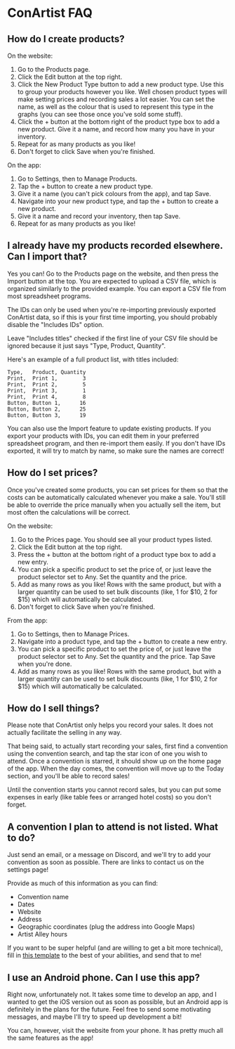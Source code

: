 # ConArtist FAQ

## How do I create products?

On the website:

1.  Go to the Products page.
2.  Click the Edit button at the top right.
3.  Click the New Product Type button to add a new product type. Use this to group your products
    however you like. Well chosen product types will make setting prices and recording sales a lot
    easier. You can set the name, as well as the colour that is used to represent this type in the
    graphs (you can see those once you've sold some stuff).
4.  Click the + button at the bottom right of the product type box to add a new product. Give it a
    name, and record how many you have in your inventory.
5.  Repeat for as many products as you like!
6.  Don't forget to click Save when you're finished.

On the app:

1.  Go to Settings, then to Manage Products.
2.  Tap the + button to create a new product type.
3.  Give it a name (you can't pick colours from the app), and tap Save.
4.  Navigate into your new product type, and tap the + button to create a new product.
5.  Give it a name and record your inventory, then tap Save.
6.  Repeat for as many products as you like!

## I already have my products recorded elsewhere. Can I import that?

Yes you can! Go to the Products page on the website, and then press the Import button at
the top. You are expected to upload a CSV file, which is organized similarly to the provided
example. You can export a CSV file from most spreadsheet programs.

The IDs can only be used when you're re-importing previously exported ConArtist data, so if this is
your first time importing, you should probably disable the "Includes IDs" option.

Leave "Includes titles" checked if the first line of your CSV file should be ignored because it just
says "Type, Product, Quantity".

Here's an example of a full product list, with titles included:

```
Type,   Product, Quantity
Print,  Print 1,        3
Print,  Print 2,        5
Print,  Print 3,        1
Print,  Print 4,        8
Button, Button 1,      16
Button, Button 2,      25
Button, Button 3,      19
```

You can also use the Import feature to update existing products. If you export your products with
IDs, you can edit them in your preferred spreadsheet program, and then re-import them easily. If you
don't have IDs exported, it will try to match by name, so make sure the names are correct!

## How do I set prices?

Once you've created some products, you can set prices for them so that the costs can be
automatically calculated whenever you make a sale. You'll still be able to override the price
manually when you actually sell the item, but most often the calculations will be correct.

On the website:

1.  Go to the Prices page. You should see all your product types listed.
2.  Click the Edit button at the top right.
3.  Press the + button at the bottom right of a product type box to add a new entry.
4.  You can pick a specific product to set the price of, or just leave the product selector set to
    Any. Set the quantity and the price.
5.  Add as many rows as you like! Rows with the same product, but with a larger quantity can be used
    to set bulk discounts (like, 1 for $10, 2 for $15) which will automatically be calculated.
6.  Don't forget to click Save when you're finished.

From the app:

1.  Go to Settings, then to Manage Prices.
2.  Navigate into a product type, and tap the + button to create a new entry.
3.  You can pick a specific product to set the price of, or just leave the product selector set to
    Any. Set the quantity and the price. Tap Save when you're done.
4.  Add as many rows as you like! Rows with the same product, but with a larger quantity can be used
    to set bulk discounts (like, 1 for $10, 2 for $15) which will automatically be calculated.

## How do I sell things?

Please note that ConArtist only helps you record your sales. It does not actually facilitate the
selling in any way.

That being said, to actually start recording your sales, first find a convention using the
convention search, and tap the star icon of one you wish to attend. Once a convention is starred, it
should show up on the home page of the app. When the day comes, the convention will move up to the
Today section, and you'll be able to record sales!

Until the convention starts you cannot record sales, but you can put some expenses in early (like
table fees or arranged hotel costs) so you don't forget.

## A convention I plan to attend is not listed. What to do?

Just send an email, or a message on Discord, and we'll try to add your convention as soon as
possible. There are links to contact us on the settings page!

Provide as much of this information as you can find:

*   Convention name
*   Dates
*   Website
*   Address
*   Geographic coordinates (plug the address into Google Maps)
*   Artist Alley hours

If you want to be super helpful (and are willing to get a bit more technical), fill in
[this template](https://github.com/OinkIguana/conartist/blob/master/dev/import-conventions/sample/convention.toml)
to the best of your abilities, and send that to me!

## I use an Android phone. Can I use this app?

Right now, unfortunately not. It takes some time to develop an app, and I wanted to get the iOS
version out as soon as possible, but an Android app is definitely in the plans for the future. Feel
free to send some motivating messages, and maybe I'll try to speed up development a bit!

You can, however, visit the website from your phone. It has pretty much all the same features as
the app!
